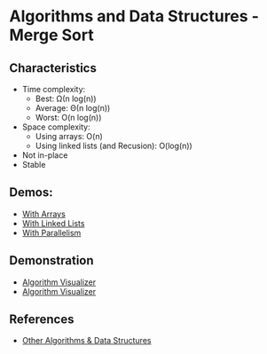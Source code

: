 # Algorithms and Data Structures - Merge Sort


## Characteristics
- Time complexity:
    - Best: Ω(n log(n))
    - Average: Θ(n log(n))
    - Worst: O(n log(n))
- Space complexity:
  - Using arrays: O(n)
  - Using linked lists (and Recusion): O(log(n))
- Not in-place
- Stable


## Demos:
- [With Arrays](./src/arrays.py)
- [With Linked Lists](./src/linked_lists.py)
- [With Parallelism](./src/parallelism.py)


## Demonstration
- [Algorithm Visualizer](https://algorithm-visualizer.org/divide-and-conquer/merge-sort)
- [Algorithm Visualizer](https://www.cs.usfca.edu/~galles/visualization/ComparisonSort.html)


## References
- [Other Algorithms & Data Structures](https://github.com/NelsonBN/algorithms-data-structures)
